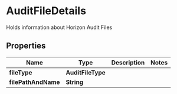 

# AuditFileDetails

Holds information about Horizon Audit Files

## Properties

| Name | Type | Description | Notes |
|------------ | ------------- | ------------- | -------------|
|**fileType** | **AuditFileType** |  |  |
|**filePathAndName** | **String** |  |  |



